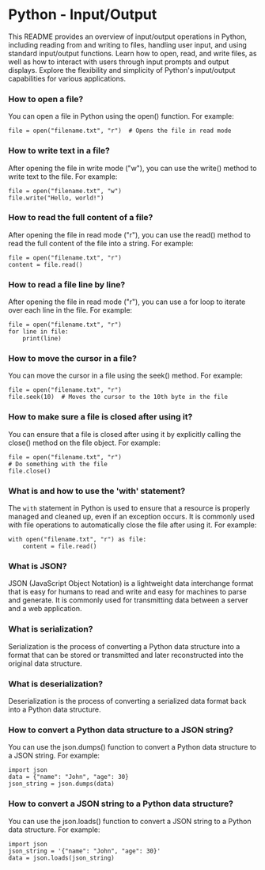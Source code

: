 # Python - Input/Output
This README provides an overview of input/output operations in Python, including reading from and writing to files, handling user input, and using standard input/output functions. Learn how to open, read, and write files, as well as how to interact with users through input prompts and output displays. Explore the flexibility and simplicity of Python's input/output capabilities for various applications.

### How to open a file?
You can open a file in Python using the open() function. For example:
```
file = open("filename.txt", "r")  # Opens the file in read mode
```

### How to write text in a file?
After opening the file in write mode ("w"), you can use the write() method to write text to the file. For example:
```
file = open("filename.txt", "w")
file.write("Hello, world!")
```

### How to read the full content of a file?
After opening the file in read mode ("r"), you can use the read() method to read the full content of the file into a string. For example:
```
file = open("filename.txt", "r")
content = file.read()
```

### How to read a file line by line?
After opening the file in read mode ("r"), you can use a for loop to iterate over each line in the file. For example:
```
file = open("filename.txt", "r")
for line in file:
    print(line)
```

### How to move the cursor in a file?
You can move the cursor in a file using the seek() method. For example:
```
file = open("filename.txt", "r")
file.seek(10)  # Moves the cursor to the 10th byte in the file
```

### How to make sure a file is closed after using it?
You can ensure that a file is closed after using it by explicitly calling the close() method on the file object. For example:
```
file = open("filename.txt", "r")
# Do something with the file
file.close()
```

### What is and how to use the 'with' statement?
The `with` statement in Python is used to ensure that a resource is properly managed and cleaned up, even if an exception occurs. It is commonly used with file operations to automatically close the file after using it. For example:
```
with open("filename.txt", "r") as file:
    content = file.read()
```

### What is JSON?
JSON (JavaScript Object Notation) is a lightweight data interchange format that is easy for humans to read and write and easy for machines to parse and generate. It is commonly used for transmitting data between a server and a web application.

### What is serialization?
Serialization is the process of converting a Python data structure into a format that can be stored or transmitted and later reconstructed into the original data structure.

### What is deserialization?
Deserialization is the process of converting a serialized data format back into a Python data structure.

### How to convert a Python data structure to a JSON string?
You can use the json.dumps() function to convert a Python data structure to a JSON string. For example:
```
import json
data = {"name": "John", "age": 30}
json_string = json.dumps(data)
```

### How to convert a JSON string to a Python data structure?
You can use the json.loads() function to convert a JSON string to a Python data structure. For example:
```
import json
json_string = '{"name": "John", "age": 30}'
data = json.loads(json_string)
```
